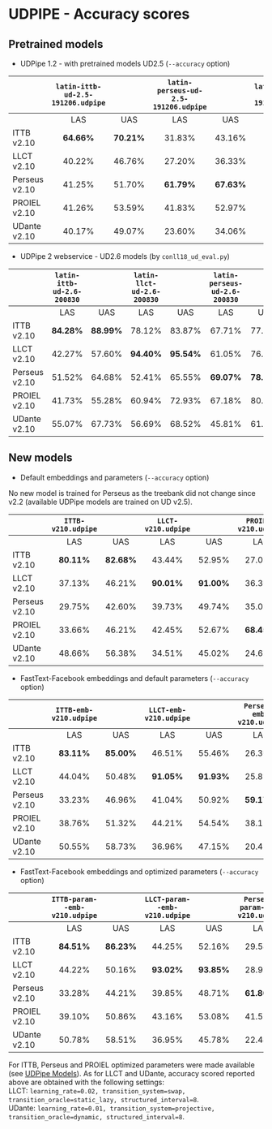# UDPIPE - Accuracy scores

## Pretrained models

* UDPipe 1.2 - with pretrained models UD2.5 (`--accuracy` option)

||`latin-ittb-ud-2.5-191206.udpipe`||`latin-perseus-ud-2.5-191206.udpipe`||`latin-proiel-ud-2.5-191206.udpipe`||
|--- | :---: | :---: | :---: | :---: | :---: | :---: |
| | LAS | UAS | LAS | UAS | LAS | UAS |
|ITTB v2.10|**64.66%**|**70.21%**|31.83%|43.16%|31.85%|45.79%|
|LLCT v2.10|40.22%|46.76%|27.20%|36.33%|39.96%|51.15%|
|Perseus v2.10|41.25%|51.70%|**61.79%**|**67.63%**|40.23%|54.83%|
|PROIEL v2.10|41.26%|53.59%|41.83%|52.97%|**73.30%**|**77.13%**|
|UDante v2.10|40.17%|49.07%|23.60%|34.06%|27.80%|40.46%|

* UDPipe 2 webservice - UD2.6 models (by `conll18_ud_eval.py`)

||`latin-ittb-ud-2.6-200830`||`latin-llct-ud-2.6-200830`||`latin-perseus-ud-2.6-200830`||`latin-proiel-ud-2.6-200830`||
| --- | :---: | :---: | :---: | :---: | :---: | :---: | :---: | :---: |
| | LAS | UAS | LAS | UAS | LAS | UAS | LAS | UAS |
|ITTB v2.10|**84.28%**|**88.99%**|78.12%|83.87%|67.71%|77.75%|44.35%|61.41%|
|LLCT v2.10|42.27%|57.60%|**94.40%**|**95.54%**|61.05%|76.23%|37.98%|54.71%|
|Perseus v2.10|51.52%|64.68%|52.41%|65.55%|**69.07%**|**78.21%**|46.78%|65.10%|
|PROIEL v2.10|41.73%|55.28%|60.94%|72.93%|67.18%|80.52%|**77.33%**|**83.78%**|
|UDante v2.10|55.07%|67.73%|56.69%|68.52%|45.81%|61.03%|39.24%|53.52%|

## New models
 
* Default embeddings and parameters (`--accuracy` option)

No new model is trained for Perseus as the treebank did not change since v2.2 (available UDPipe models are trained on UD v2.5).

||`ITTB-v210.udpipe`||`LLCT-v210.udpipe`||`PROIEL-v210.udpipe`||`UDante-v210.udpipe`||
| --- | :---: | :---: | :---: | :---: | :---: | :---: | :---: | :---: |
||LAS|UAS|LAS|UAS|LAS|UAS|LAS|UAS|
|ITTB v2.10|**80.11%**|**82.68%**|43.44%|52.95%|27.07%|40.49%|57.67%|64.42%|
|LLCT v2.10|37.13%|46.21%|**90.01%**|**91.00%**|36.36%|46.94%|39.99%|47.07%|
|Perseus v2.10|29.75%|42.60%|39.73%|49.74%|35.07%|48.47%|34.78%|46.66%|
|PROIEL v2.10|33.66%|46.21%|42.45%|52.67%|**68.45%**|**72.68%**|38.54%|48.63%|
|UDante v2.10|48.66%|56.38%|34.51%|45.02%|24.65%|37.35%|**49.61%**|**56.67%**|

* FastText-Facebook embeddings and default parameters (`--accuracy` option)

||`ITTB-emb-v210.udpipe`||`LLCT-emb-v210.udpipe`||`Perseus-emb-v210.udpipe`||`PROIEL-emb-v210.udpipe`||`UDante-emb-v210.udpipe`||
| --- | :---: | :---: | :---: | :---: | :---: | :---: | :---: | :---: | :---: | :---: |
||LAS|UAS|LAS|UAS|LAS|UAS|LAS|UAS|LAS|UAS|
|ITTB v2.10|**83.11%**|**85.00%**|46.51%|55.46%|26.30%|36.40%|28.44%|41.93%|58.83%|65.65%|
|LLCT v2.10|44.04%|50.48%|**91.05%**|**91.93%**|25.82%|34.84%|37.53%|48.68%|42.10%|49.23%|
|Perseus v2.10|33.23%|46.96%|41.04%|50.92%|**59.17%**|**65.08%**|38.47%|53.91%|32.97%|45.98%|
|PROIEL v2.10|38.76%|51.32%|44.21%|54.54%|38.12%|48.97%|**72.73%**|**76.71%**|37.91%|48.26%|
|UDante v2.10|50.55%|58.73%|36.96%|47.15%|20.42%|30.91%|25.52%|38.76%|**52.69%**|**59.88%**|

* FastText-Facebook embeddings and optimized parameters (`--accuracy` option)


||`ITTB-param--emb-v210.udpipe`||`LLCT-param--emb-v210.udpipe`||`Perseus-param-emb-v210.udpipe`||`PROIEL-param--emb-v210.udpipe`||`UDante-param--emb-v210.udpipe`||
| --- | :---: | :---: | :---: | :---: | :---: | :---: | :---: | :---: | :---: | :---: |
||LAS|UAS|LAS|UAS|LAS|UAS|LAS|UAS|LAS|UAS|
|ITTB v2.10|**84.51%**|**86.23%**|44.25%|52.16%|29.54%|40.56%|30.54%|45.43%|59.93%|65.77%|
|LLCT v2.10|44.22%|50.16%|**93.02%**|**93.85%**|28.92%|37.44%|40.37%|52.10%|45.57%|53.42%|
|Perseus v2.10|33.28%|44.21%|39.85%|48.71%|**61.80%**|**67.18%**|38.93%|55.16%|35.64%|45.79%|
|PROIEL v2.10|39.10%|50.86%|43.16%|53.08%|41.52%|52.36%|**73.51%**|**77.45%**|39.43%|48.62%|
|UDante v2.10|50.78%|58.51%|36.95%|45.78%|22.44%|32.41%|26.72%|40.41%|**50.81%**|**57.32%**|

For ITTB, Perseus and PROIEL optimized parameters were made available (see [UDPipe Models](https://ufal.mff.cuni.cz/udpipe/1/models#universal_dependencies_25_models)). As for LLCT and UDante, accuracy scored reported above are obtained with the following settings:  
LLCT: `learning_rate=0.02, transition_system=swap, transition_oracle=static_lazy, structured_interval=8`.  
UDante: `learning_rate=0.01, transition_system=projective, transition_oracle=dynamic, structured_interval=8`.
